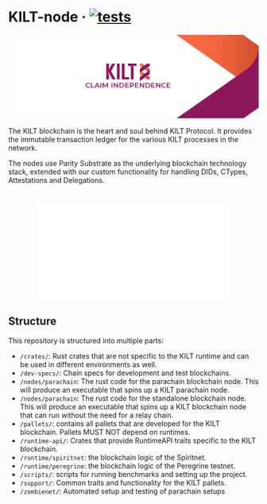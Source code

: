 # KILT-node &middot; [![tests](https://gitlab.com/kiltprotocol/mashnet-node/badges/develop/pipeline.svg)](https://gitlab.com/kiltprotocol/mashnet-node/-/commits/develop)


<p align="center">
  <img src="/.maintain/media/kilt.png">
</p>

The KILT blockchain is the heart and soul behind KILT Protocol.
It provides the immutable transaction ledger for the various KILT processes in the network.

The nodes use Parity Substrate as the underlying blockchain technology stack, extended with our custom functionality for handling DIDs, CTypes, Attestations and Delegations.


<div align="center">
	<br>
	<a href="https://dev.kilt.io">
		<img src=".maintain/media/header.svg" width="400" height="200" alt="Click here to get to the developer documentation">
	</a>
	<br>
</div>

## Structure

This repository is structured into multiple parts:

* `/crates/`: Rust crates that are not specific to the KILT runtime and can be used in different environments as well.
* `/dev-specs/`: Chain specs for development and test blockchains.
* `/nodes/parachain`: The rust code for the parachain blockchain node. This will produce an executable that spins up a KILT parachain node.
* `/nodes/parachain`: The rust code for the standalone blockchain node. This will produce an executable that spins up a KILT blockchain node that can run without the need for a relay chain.
* `/pallets/`: contains all pallets that are developed for the KILT blockchain. Pallets MUST NOT depend on runtimes.
* `/runtime-api/`: Crates that provide RuntimeAPI traits specific to the KILT blockchain.
* `/runtime/spiritnet`: the blockchain logic of the Spiritnet.
* `/runtime/peregrine`: the blockchain logic of the Peregrine testnet.
* `/scripts/`: scripts for running benchmarks and setting up the project.
* `/support/`: Common traits and functionality for the KILT pallets.
* `/zombienet/`: Automated setup and testing of parachain setups
